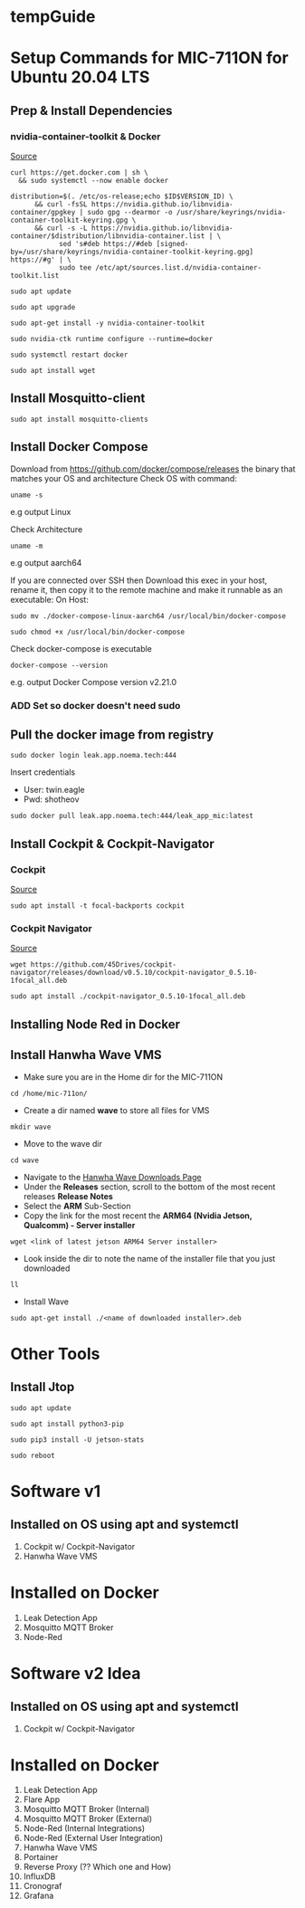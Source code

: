 # tempGuide

# Setup Commands for MIC-711ON for Ubuntu 20.04 LTS

## Prep & Install Dependencies

### nvidia-container-toolkit & Docker

[Source](https://docs.nvidia.com/datacenter/cloud-native/container-toolkit/latest/install-guide.html)

```
curl https://get.docker.com | sh \
  && sudo systemctl --now enable docker
```

```
distribution=$(. /etc/os-release;echo $ID$VERSION_ID) \
      && curl -fsSL https://nvidia.github.io/libnvidia-container/gpgkey | sudo gpg --dearmor -o /usr/share/keyrings/nvidia-container-toolkit-keyring.gpg \
      && curl -s -L https://nvidia.github.io/libnvidia-container/$distribution/libnvidia-container.list | \
            sed 's#deb https://#deb [signed-by=/usr/share/keyrings/nvidia-container-toolkit-keyring.gpg] https://#g' | \
            sudo tee /etc/apt/sources.list.d/nvidia-container-toolkit.list

```


```
sudo apt update
```

```
sudo apt upgrade
```

```
sudo apt-get install -y nvidia-container-toolkit
```

```
sudo nvidia-ctk runtime configure --runtime=docker
```

```
sudo systemctl restart docker
```

```
sudo apt install wget
```

## Install Mosquitto-client
```
sudo apt install mosquitto-clients
```

## Install Docker Compose
Download from https://github.com/docker/compose/releases the binary that matches your OS and architecture
Check OS with command:
```
uname -s
```
e.g output Linux

Check Architecture
```
uname -m
```
e.g output aarch64

If you are connected over SSH then Download this exec in your host, rename it, then copy it to the remote machine and make it runnable as an executable:
On Host:
```
sudo mv ./docker-compose-linux-aarch64 /usr/local/bin/docker-compose
```
```
sudo chmod +x /usr/local/bin/docker-compose
```
Check docker-compose is executable
```
docker-compose --version
```
e.g. output Docker Compose version v2.21.0

### ADD Set so docker doesn't need sudo


## Pull the docker image from registry
```
sudo docker login leak.app.noema.tech:444
```
Insert credentials
- User: twin.eagle
- Pwd: shotheov

```
sudo docker pull leak.app.noema.tech:444/leak_app_mic:latest
```

## Install Cockpit & Cockpit-Navigator

### Cockpit
[Source](https://cockpit-project.org/running#ubuntu)
```
sudo apt install -t focal-backports cockpit
```

### Cockpit Navigator 
[Source](https://github.com/45Drives/cockpit-navigator/blob/main/README.md)
```
wget https://github.com/45Drives/cockpit-navigator/releases/download/v0.5.10/cockpit-navigator_0.5.10-1focal_all.deb
```

```
sudo apt install ./cockpit-navigator_0.5.10-1focal_all.deb
```


## Installing Node Red in Docker 



## Install Hanwha Wave VMS
- Make sure you are in the Home dir for the MIC-711ON 
```
cd /home/mic-711on/
```
- Create a dir named **wave** to store all files for VMS
```
mkdir wave
```
- Move to the wave dir
```
cd wave
```

- Navigate to the [Hanwha Wave Downloads Page](http://beta.networkoptix.com/beta-builds/hanwha/index.html)
- Under the **Releases** section, scroll to the bottom of the most recent releases **Release Notes**
- Select the **ARM** Sub-Section
- Copy the link for the most recent  the **ARM64 (Nvidia Jetson, Qualcomm) - Server installer**

```
wget <link of latest jetson ARM64 Server installer>
```
- Look inside the dir to note the name of the installer file that you just downloaded
```
ll
```
- Install Wave
```
sudo apt-get install ./<name of downloaded installer>.deb
```




# Other Tools
   
## Install Jtop 
```
sudo apt update
```

```
sudo apt install python3-pip
```

```
sudo pip3 install -U jetson-stats
```

```
sudo reboot
```	
	

# Software v1

## Installed on OS using apt and systemctl
1. Cockpit w/ Cockpit-Navigator
2. Hanwha Wave VMS

# Installed on Docker
1. Leak Detection App
2. Mosquitto MQTT Broker
3. Node-Red


# Software v2 Idea

## Installed on OS using apt and systemctl
1. Cockpit w/ Cockpit-Navigator


# Installed on Docker
1. Leak Detection App
1. Flare App
1. Mosquitto MQTT Broker (Internal)
1. Mosquitto MQTT Broker (External)
1. Node-Red (Internal Integrations)
1. Node-Red (External User Integration)
1. Hanwha Wave VMS
1. Portainer
1. Reverse Proxy (?? Which one and How)
1. InfluxDB
1. Cronograf
1. Grafana
